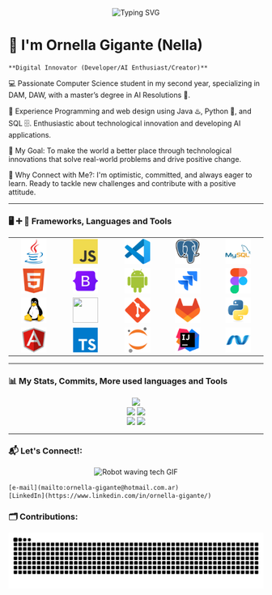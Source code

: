 
<!-- markdownlint-disable MD033 MD041 -->

<p align="center">
  <img src="https://readme-typing-svg.demolab.com/?lines=HELLO+WORLD!+🌍;Welcome+to+my+profile!+👋;Check+out+my+projects+🔍;Feel+free+to+connect!+🤝&font=Fira%20Code&center=true&width=600&height=100&duration=4000&pause=1000&size=40" alt="Typing SVG">
</p>


<!-- markdownlint-enable MD033 -->


# 👋 I'm Ornella Gigante (Nella)
    **Digital Innovator (Developer/AI Enthusiast/Creator)**

💻 Passionate Computer Science student in my second year, specializing in DAM, DAW, with a master’s degree in AI Resolutions 🤖.
    
🚀 Experience
    Programming and web design using Java ♨️, Python 🐍, and SQL 🗄️.
    Enthusiastic about technological innovation and developing AI applications.
    
🎯 My Goal:
    To make the world a better place through technological innovations that solve real-world problems and drive positive change.
    
🌟 Why Connect with Me?:
    I'm optimistic, committed, and always eager to learn.
    Ready to tackle new challenges and contribute with a positive attitude.



---

### 🖥 ➕ 🧰 Frameworks, Languages and Tools

<table align="center" cellpadding="10"> 
    <tr>
        <td align="center" width="96">
            <a href="https://www.java.com/en/" target="_blank" rel="noreferrer"> 
                <img src="https://raw.githubusercontent.com/devicons/devicon/master/icons/java/java-original.svg" width="50" height="50"/>
            </a>
        </td>
        <td align="center" width="96">
            <a href="https://developer.mozilla.org/en-US/docs/Web/JavaScript" target="_blank" rel="noreferrer"> 
                <img src="https://raw.githubusercontent.com/devicons/devicon/master/icons/javascript/javascript-original.svg" width="50" height="50"/>
            </a>
        </td>
        <td align="center" width="96">
            <a href="https://code.visualstudio.com/" target="_blank" rel="noreferrer"> 
                <img src="https://raw.githubusercontent.com/devicons/devicon/master/icons/vscode/vscode-original.svg" width="50" height="50"/>
            </a>
        </td>
        <td align="center" width="96">
            <a href="https://www.postgresql.org/" target="_blank" rel="noreferrer">
                <img src="https://raw.githubusercontent.com/devicons/devicon/master/icons/postgresql/postgresql-original.svg" width="50" height="50"/>
            </a>
        </td>
        <td align="center" width="96">
            <a href="https://www.mysql.com/" target="_blank" rel="noreferrer"> 
                <img src="https://raw.githubusercontent.com/devicons/devicon/master/icons/mysql/mysql-original-wordmark.svg" width="50" height="50"/>
            </a>
        </td>
    </tr>
    <tr>
        <td align="center" width="96">
            <a href="https://developer.mozilla.org/en-US/docs/Glossary/HTML5" target="_blank" rel="noreferrer"> 
                <img src="https://raw.githubusercontent.com/devicons/devicon/master/icons/html5/html5-original.svg" width="50" height="50"/>
            </a>
        </td>
        <td align="center" width="96">
            <a href="https://getbootstrap.com/" target="_blank" rel="noreferrer"> 
                <img src="https://raw.githubusercontent.com/devicons/devicon/master/icons/bootstrap/bootstrap-original.svg" width="50" height="50"/>
            </a>
        </td>
        <td align="center" width="96">
            <a href="https://developer.android.com/" target="_blank" rel="noreferrer"> 
                <img src="https://raw.githubusercontent.com/devicons/devicon/master/icons/android/android-plain.svg" width="50" height="50"/>
            </a>
        </td>
        <td align="center" width="96">
            <a href="https://www.atlassian.com/jira" target="_blank" rel="noreferrer"> 
                <img src="https://raw.githubusercontent.com/devicons/devicon/master/icons/jira/jira-original.svg" width="50" height="50"/>
            </a>
        </td>
        <td align="center" width="96">
            <a href="https://www.figma.com/" target="_blank" rel="noreferrer"> 
                <img src="https://raw.githubusercontent.com/devicons/devicon/master/icons/figma/figma-original.svg" width="50" height="50"/>
            </a>
        </td>
    </tr>
    <tr>
        <td align="center" width="96">
            <a href="https://www.linux.org/" target="_blank" rel="noreferrer"> 
                <img src="https://raw.githubusercontent.com/devicons/devicon/master/icons/linux/linux-original.svg" width="50" height="50"/>
            </a>
        </td>
        <td align="center" width="96">
            <a href="https://www.cplusplus.com/" target="_blank" rel="noreferrer"> 
                <img src="https://cdn.jsdelivr.net/gh/devicons/devicon/icons/cplusplus/cplusplus-line.svg" width="50" height="50"/>
            </a>
        </td>
        <td align="center" width="96">
            <a href="https://github.com/" target="_blank" rel="noreferrer"> 
                <img src="https://raw.githubusercontent.com/devicons/devicon/master/icons/git/git-original.svg" width="50" height="50"/>
            </a>
        </td>
        <td align="center" width="96">
            <a href="https://about.gitlab.com/" target="_blank" rel="noreferrer"> 
                <img src="https://raw.githubusercontent.com/devicons/devicon/master/icons/gitlab/gitlab-original.svg" width="50" height="50"/>
            </a>
        </td>
        <td align="center" width="96">
            <a href="https://www.python.org/" target="_blank" rel="noreferrer">
                <img src="https://raw.githubusercontent.com/devicons/devicon/master/icons/python/python-original.svg" width="50" height="50"/>
            </a>
        </td>
    </tr>
    <tr>
        <td align="center" width="96">
            <a href="https://angular.io/" target="_blank" rel="noreferrer"> 
                <img src="https://raw.githubusercontent.com/devicons/devicon/master/icons/angularjs/angularjs-original.svg" width="50" height="50"/>
            </a>
        </td>
        <td align="center" width="96">
            <a href="https://www.typescriptlang.org/" target="_blank" rel="noreferrer"> 
                <img src="https://raw.githubusercontent.com/devicons/devicon/master/icons/typescript/typescript-original.svg" width="50" height="50"/>
            </a>
        </td>
        <td align="center" width="96">
            <a href="https://jupyter.org/" target="_blank" rel="noreferrer"> 
                <img src="https://raw.githubusercontent.com/devicons/devicon/master/icons/jupyter/jupyter-original.svg" width="50" height="50"/>
            </a>
        </td>
        <td align="center" width="96">
            <a href="https://www.jetbrains.com/idea/" target="_blank" rel="noreferrer"> 
                <img src="https://raw.githubusercontent.com/devicons/devicon/master/icons/intellij/intellij-original.svg" width="50" height="50"/>
            </a>
        </td>
        <td align="center" width="96">
            <a href="https://dotnet.microsoft.com/" target="_blank" rel="noreferrer"> 
                <img src="https://raw.githubusercontent.com/devicons/devicon/master/icons/dot-net/dot-net-original.svg" width="50" height="50"/>
            </a>
        </td>
    </tr>
</table>

---

### 📊 My Stats, Commits, More used languages and Tools 


<div align="center">
  <img src="http://github-profile-summary-cards.vercel.app/api/cards/profile-details?username=Ornella-Gigante&theme=2077" />
  <br/>
  <img src="http://github-profile-summary-cards.vercel.app/api/cards/repos-per-language?username=Ornella-Gigante&theme=2077" />
  <img src="http://github-profile-summary-cards.vercel.app/api/cards/most-commit-language?username=Ornella-Gigante&theme=2077" />
  <br/>
  <img src="http://github-profile-summary-cards.vercel.app/api/cards/stats?username=Ornella-Gigante&theme=2077" />
  <img src="http://github-profile-summary-cards.vercel.app/api/cards/productive-time?username=Ornella-Gigante&theme=2077&utcOffset=8" />
</div>


<!-- ![GitHub Streak](https://streak-stats.demolab.com?user=ForrestKnight&theme=gruvbox&border_radius=4.5) -->


---


### 📬 Let's Connect!:



<p align="center">
  <img src="https://media1.giphy.com/media/v1.Y2lkPTc5MGI3NjExdDd6am8wcGJrY3Rkd2d4NDk1bTd5ZDN4eXBwanJpNGV5ZGJ3bXlpcyZlcD12MV9pbnRlcm5hbF9naWZfYnlfaWQmY3Q9Zw/L1R1tvI9svkIWwpVYr/giphy.gif" alt="Robot waving tech GIF" width="800"/>
</p>

    
    [e-mail](mailto:ornella-gigante@hotmail.com.ar)
    [LinkedIn](https://www.linkedin.com/in/ornella-gigante/)



### 🗂️ Contributions:

<img class="snake-image" alt="GitHub contribution grid snake animation" src="https://github.com/Ornella-Gigante/Ornella-Gigante/blob/output/github-contribution-grid-snake.svg">







